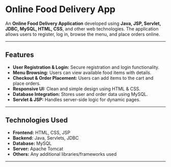 # Online Food Delivery App

An **Online Food Delivery Application** developed using **Java, JSP, Servlet, JDBC, MySQL, HTML, CSS**, and other web technologies. The application allows users to register, log in, browse the menu, and place orders online.

---

## Features

- **User Registration & Login:** Secure registration and login functionality.
- **Menu Browsing:** Users can view available food items with details.
- **Checkout & Order Placement:** Users can add items to the cart and place orders.
- **Responsive UI:** Clean and simple design using HTML & CSS.
- **Database Integration:** Stores user and order data using MySQL.
- **Servlet & JSP:** Handles server-side logic for dynamic pages.

---

## Technologies Used

- **Frontend:** HTML, CSS, JSP
- **Backend:** Java, Servlets, JDBC
- **Database:** MySQL
- **Server:** Apache Tomcat
- **Others:** Any additional libraries/frameworks used

---

